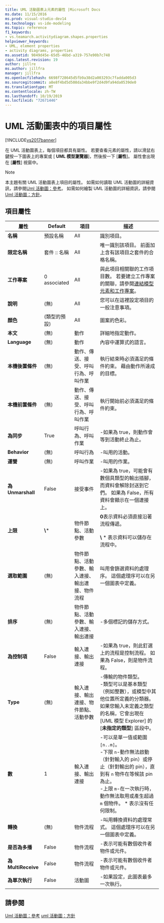 ```yaml
---
title: UML 活動圖表上元素的屬性 |Microsoft Docs
ms.date: 11/15/2016
ms.prod: visual-studio-dev14
ms.technology: vs-ide-modeling
ms.topic: reference
f1_keywords:
- vs.teamarch.activitydiagram.shapes.properties
helpviewer_keywords:
- UML, element properties
- activity diagrams, properties
ms.assetid: 9849d45e-65d5-46bd-a319-757e90b7c748
caps.latest.revision: 19
author: jillre
ms.author: jillfra
manager: jillfra
ms.openlocfilehash: 6698f728645d5fb9a38d2a003293c7fadda005d3
ms.sourcegitcommit: a8e8f4bd5d508da34bbe9f2d4d9fa94da0539de0
ms.translationtype: MT
ms.contentlocale: zh-TW
ms.lasthandoff: 10/19/2019
ms.locfileid: "72671446"
---
```

# <a name="properties-of-elements-on-uml-activity-diagrams"></a>UML 活動圖表中的項目屬性
[!INCLUDE[vs2017banner](../includes/vs2017banner.md)]

在 UML 活動圖表上，每個項目都具有屬性。 若要查看元素的屬性，請以滑鼠右鍵按一下圖表上的專案或 [ **UML 模型瀏覽器**]，然後按一下 [**屬性**]。 屬性會出現在 [**屬性**] 視窗中。

> [!NOTE]
> 本主題有關 UML 活動圖表上項目的屬性。 如需如何讀取 UML 活動圖的詳細資訊，請參閱[Uml 活動圖：參考](../modeling/uml-activity-diagrams-reference.md)。 如需如何繪製 UML 活動圖的詳細資訊，請參閱[Uml 活動圖：方針](../modeling/uml-activity-diagrams-guidelines.md)。

## <a name="properties-of-elements"></a>項目屬性

|         屬性         |        Default         |                               項目                               |                                                                                                                                                                描述                                                                                                                                                                 |
|--------------------------|------------------------|---------------------------------------------------------------------|--------------------------------------------------------------------------------------------------------------------------------------------------------------------------------------------------------------------------------------------------------------------------------------------------------------------------------------------|
|         **名稱**         |     預設名稱     |                                 All                                 |                                                                                                                                                          識別項目。                                                                                                                                                           |
|    **限定名稱**    |    套件 :: 名稱     |                                 All                                 |                                                                                                                     唯一識別該項目。 前面加上含有該項目之套件的合格名稱。                                                                                                                     |
|      **工作專案**      |      0 associated      |                                 All                                 |                                                                                與此項目相關聯的工作項目數。 若要建立工作專案的關聯，請參閱[連結模型元素和工作專案](../modeling/link-model-elements-and-work-items.md)。                                                                                |
|     **說明**      |         (無)         |                                 All                                 |                                                                                                                                             您可以在這裡設定項目的一般注意事項。                                                                                                                                             |
|        **顏色**         | (類型的預設) |                                 All                                 |                                                                                                                                                          圖案的色彩。                                                                                                                                                           |
|         **本文**         |         (無)         |                               動作                                |                                                                                                                                                      詳細地指定動作。                                                                                                                                                       |
|       **Language**       |         (無)         |                               動作                                |                                                                                                                                                  內容中運算式的語言。                                                                                                                                                   |
| **本機後置條件** |         (無)         |         動作、傳送、接受、呼叫行為、呼叫作業         |                                                                                                                          執行結束時必須滿足的條件約束。 藉由動作所達成的目標。                                                                                                                          |
| **本機前置條件**  |         (無)         |         動作、傳送、接受、呼叫行為、呼叫作業         |                                                                                                                                        執行開始前必須滿足的條件約束。                                                                                                                                         |
|    **為同步**    |          True          |                    呼叫行為、呼叫作業                    |                                                                                                                                        -如果為 true，則動作會等到活動終止為止。                                                                                                                                        |
|       **Behavior**       |         (無)         |                            呼叫行為                            |                                                                                                                                                         -叫用的活動。                                                                                                                                                          |
|      **運營**       |         (無)         |                           呼叫作業                            |                                                                                                                                                         -叫用的作業。                                                                                                                                                         |
|    **為 Unmarshall**     |         False          |                            接受事件                             |                                                                                                       -如果為 true，可能會有數個具類型的輸出插腳，而資料會解除封送到它們。 如果為 False，所有資料會顯示在一個連接上。                                                                                                        |
|     **上限**      |        **\\**\*        |                   物件節點、活動參數                   |                                                                                                      **0**表示資料必須直接沿著流程傳遞。<br /><br /> **\\** \* 表示資料可以儲存在流程中。                                                                                                      |
|      **選取範圍**       |         (無)         | 物件節點、活動參數、輸入連接、輸出連接、物件流程 |                                                                                                                          叫用會篩選資料的處理序。 這個處理序可以在另一個圖表中定義。                                                                                                                          |
|       **排序**       |         (無)         |       物件節點、活動參數、輸入連接、輸出連接        |                                                                                                                                                    -多個標記的儲存方式。                                                                                                                                                     |
|      **為控制項**      |         False          |                        輸入連接、輸出連接                        |                                                                                                                            -如果為 true，則此釘選上的流程是控制流程。 如果為 False，則是物件流程。                                                                                                                            |
|         **Type**         |         (無)         |       輸入連接、輸出連接、物件節點、活動參數        |                              -傳輸的物件類型。<br />-類型可以是基本類型（例如整數），或模型中其他位置所定義的分類器。 如果您輸入未定義之類型的名稱，它會出現在 [UML 模型 Explorer] 的 [**未指定的類型**] 區段中。                               |
|     **數**     |           1            |                        輸入連接、輸出連接                        | -可以是單一值或範圍 `[n..m]`。<br />-下限 `n`-動作無法啟動（針對輸入的 pin）或停止（針對輸出的 pin），直到有 `n` 物件在等候該 pin 為止。<br />-上限 `m`-在一次執行時，動作無法取用或產生超過 `m` 個物件。 \* 表示沒有任何限制。 |
|    **轉換**    |         (無)         |                             物件流程                             |                                                                                                                      -叫用轉換資料的處理常式。 這個處理序可以在另一個圖表中定義。                                                                                                                       |
|     **是否為多播**     |         False          |                             物件流程                             |                                                                                                                                 -表示可能有數個收件者物件或元件。                                                                                                                                 |
|   **為 MultiReceive**    |         False          |                             物件流程                             |                                                                                                                                 -表示可能有數個收件者物件或元件。                                                                                                                                 |
| **為單次執行**  |         False          |                          活動圖                           |                                                                                                                                   -如果設定，此圖表最多一次執行。                                                                                                                                    |

## <a name="see-also"></a>請參閱
 [Uml 活動圖：參考](../modeling/uml-activity-diagrams-reference.md) [uml 活動圖：方針](../modeling/uml-activity-diagrams-guidelines.md)
